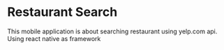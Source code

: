 # Restaurant Search
This mobile application is about searching restaurant using yelp.com api.
Using react native as framework
